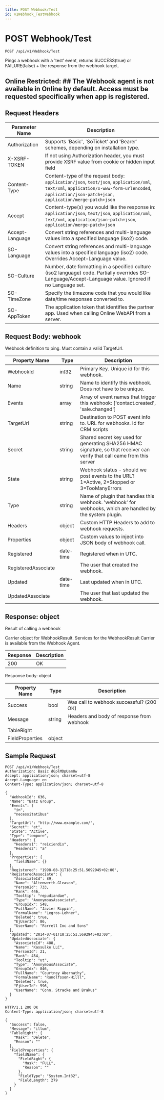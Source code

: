 ```yaml
---
title: POST Webhook/Test
id: v1Webhook_TestWebhook
---
```


# POST Webhook/Test

```http
POST /api/v1/Webhook/Test
```

Pings a webhook with a 'test' event, returns SUCCESS(true) or FAILURE(false) + the response from the webhook target.



## Online Restricted: ## The Webhook agent is not available in Online by default. Access must be requested specifically when app is registered.






## Request Headers

| Parameter Name | Description |
|----------------|-------------|
| Authorization  | Supports 'Basic', 'SoTicket' and 'Bearer' schemes, depending on installation type. |
| X-XSRF-TOKEN   | If not using Authorization header, you must provide XSRF value from cookie or hidden input field |
| Content-Type | Content-type of the request body: `application/json`, `text/json`, `application/xml`, `text/xml`, `application/x-www-form-urlencoded`, `application/json-patch+json`, `application/merge-patch+json` |
| Accept         | Content-type(s) you would like the response in: `application/json`, `text/json`, `application/xml`, `text/xml`, `application/json-patch+json`, `application/merge-patch+json` |
| Accept-Language | Convert string references and multi-language values into a specified language (iso2) code. |
| SO-Language | Convert string references and multi-language values into a specified language (iso2) code. Overrides Accept-Language value. |
| SO-Culture | Number, date formatting in a specified culture (iso2 language) code. Partially overrides SO-Language/Accept-Language value. Ignored if no Language set. |
| SO-TimeZone | Specify the timezone code that you would like date/time responses converted to. |
| SO-AppToken | The application token that identifies the partner app. Used when calling Online WebAPI from a server. |

## Request Body: webhook  

Webhook definition to ping. Must contain a valid TargetUrl. 

| Property Name | Type |  Description |
|----------------|------|--------------|
| WebhookId | int32 | Primary Key. Unique id for this webhook. |
| Name | string | Name to identify this webhook. Does not have to be unique. |
| Events | array | Array of event names that trigger this webhook: ['contact.created', 'sale.changed'] |
| TargetUrl | string | Destination to POST event info to. URL for webhooks. Id for CRM scripts |
| Secret | string | Shared secret key used for generating SHA256 HMAC signature, so that receiver can verify that call came from this server |
| State | string | Webhook status - should we post events to the URL? 1=Active, 2=Stopped or 3=TooManyErrors |
| Type | string | Name of plugin that handles this webhook. 'webhook' for webhooks, which are handled by the system plugin. |
| Headers | object | Custom HTTP Headers to add to webhook requests. |
| Properties | object | Custom values to inject into JSON body of webhook call. |
| Registered | date-time | Registered when  in UTC. |
| RegisteredAssociate |  | The user that created the webhook. |
| Updated | date-time | Last updated when  in UTC. |
| UpdatedAssociate |  | The user that last updated the webhook. |


## Response: object

Result of calling a webhook



Carrier object for WebhookResult.
Services for the WebhookResult Carrier is available from the <see cref="T:SuperOffice.CRM.Services.IWebhookAgent">Webhook Agent</see>.

| Response | Description |
|----------------|-------------|
| 200 | OK |

Response body: object

| Property Name | Type |  Description |
|----------------|------|--------------|
| Success | bool | Was call to webhook successful? (200 OK) |
| Message | string | Headers and body of response from webhook |
| TableRight |  |  |
| FieldProperties | object |  |

## Sample Request

```http!
POST /api/v1/Webhook/Test
Authorization: Basic dGplMDpUamUw
Accept: application/json; charset=utf-8
Accept-Language: en
Content-Type: application/json; charset=utf-8

{
  "WebhookId": 636,
  "Name": "Batz Group",
  "Events": [
    "in",
    "necessitatibus"
  ],
  "TargetUrl": "http://www.example.com/",
  "Secret": "et",
  "State": "Active",
  "Type": "tempore",
  "Headers": {
    "Headers1": "reiciendis",
    "Headers2": "a"
  },
  "Properties": {
    "fieldName": {}
  },
  "Registered": "1998-08-31T18:25:51.5692945+02:00",
  "RegisteredAssociate": {
    "AssociateId": 89,
    "Name": "Altenwerth-Gleason",
    "PersonId": 733,
    "Rank": 446,
    "Tooltip": "repudiandae",
    "Type": "AnonymousAssociate",
    "GroupIdx": 548,
    "FullName": "Javier Rippin",
    "FormalName": "Legros-Lehner",
    "Deleted": true,
    "EjUserId": 86,
    "UserName": "Farrell Inc and Sons"
  },
  "Updated": "2014-07-01T18:25:51.5692945+02:00",
  "UpdatedAssociate": {
    "AssociateId": 488,
    "Name": "Kassulke LLC",
    "PersonId": 21,
    "Rank": 454,
    "Tooltip": "ut",
    "Type": "AnonymousAssociate",
    "GroupIdx": 846,
    "FullName": "Courtney Abernathy",
    "FormalName": "Runolfsson-Hilll",
    "Deleted": true,
    "EjUserId": 596,
    "UserName": "Conn, Stracke and Brakus"
  }
}
```

```http_
HTTP/1.1 200 OK
Content-Type: application/json; charset=utf-8

{
  "Success": false,
  "Message": "illum",
  "TableRight": {
    "Mask": "Delete",
    "Reason": ""
  },
  "FieldProperties": {
    "fieldName": {
      "FieldRight": {
        "Mask": "FULL",
        "Reason": ""
      },
      "FieldType": "System.Int32",
      "FieldLength": 279
    }
  }
}
```